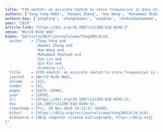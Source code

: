 ```yaml
---
title: "FID-sketch: an accurate sketch to store frequencies in data streams"
authors: ['Tong Yang 0003', 'Haowei Zhang', 'Hao Wang', 'Muhammad Shahzad', 'Xue Liu', 'Qin Xin 0002', 'Xiaoming Li']
authors-key: ['yangtong', 'zhanghaowei', 'wanghao', 'shahzadmuhammad', 'liuxue', 'xinqin', 'lixiaoming']
year: "2019"
article-link: "https://doi.org/10.1007/s11280-018-0546-5"
venue: "World Wide Web"
bibex: "@article{DBLP:journals/www/YangZWSLXL19,
  author    = {Tong Yang and
               Haowei Zhang and
               Hao Wang and
               Muhammad Shahzad and
               Xue Liu and
               Qin Xin and
               Xiaoming Li},
  title     = {FID-sketch: an accurate sketch to store frequencies in data streams},
  journal   = {World Wide Web},
  volume    = {22},
  number    = {6},
  pages     = {2675--2696},
  year      = {2019},
  url       = {https://doi.org/10.1007/s11280-018-0546-5},
  doi       = {10.1007/s11280-018-0546-5},
  timestamp = {Fri, 29 Nov 2019 15:22:52 +0100},
  biburl    = {https://dblp.org/rec/journals/www/YangZWSLXL19.bib},
  bibsource = {dblp computer science bibliography, https://dblp.org}
}"
---
```

